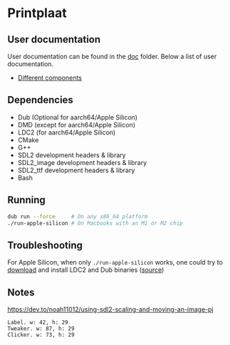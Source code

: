 # Printplaat

## User documentation

User documentation can be found in the [doc](doc) folder.
Below a list of user documentation.

- [Different components](doc/components.md)

## Dependencies

- Dub (Optional for aarch64/Apple Silicon)
- DMD (except for aarch64/Apple Silicon)
- LDC2 (for aarch64/Apple Silicon)
- CMake
- G++
- SDL2 development headers & library
- SDL2_image development headers & library
- SDL2_ttf development headers & library
- Bash

## Running

```bash
dub run --force     # On any x86_64 platform
./run-apple-silicon # On Macbooks with an M1 or M2 chip
```

## Troubleshooting

For Apple Silicon, when only `./run-apple-silicon` works,
one could try to [download](https://github.com/ldc-developers/ldc/releases/download/v1.35.0/ldc2-1.35.0-osx-arm64.tar.xz)
and install LDC2 and Dub binaries
([source](https://forum.dlang.org/post/wkzhhnhxbablkscprchm@forum.dlang.org))

## Notes

https://dev.to/noah11012/using-sdl2-scaling-and-moving-an-image-pj

```
Label. w: 42, h: 29
Tweaker. w: 87, h: 29
Clicker. w: 73, h: 29
```